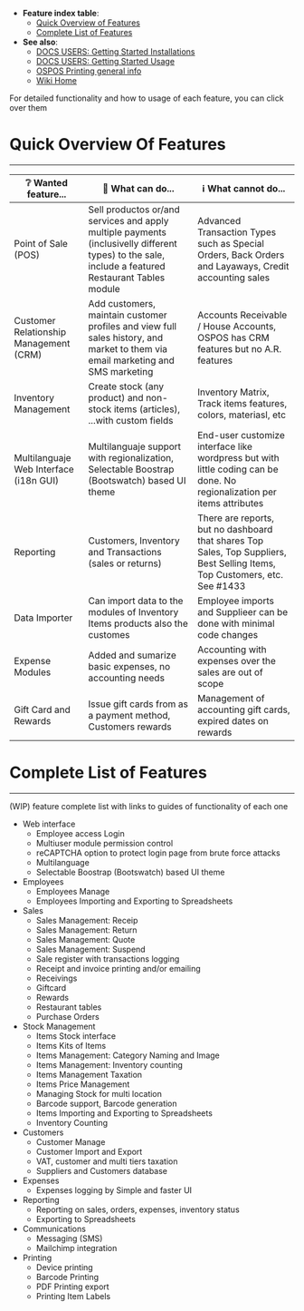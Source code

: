 * **Feature index table**:
  * [Quick Overview of Features](#quick-overview-of-features)
  * [Complete List of Features](#complete-list-of-features)
* **See also**:
  * [DOCS USERS: Getting Started Installations](DOCS-USERS-Getting-Started-installations)
  * [DOCS USERS: Getting Started Usage](DOCS-USERS-Getting-Started-usage)
  * [OSPOS Printing general info](DOCS-USERS-for-OSPOS-Printing)
  * [Wiki Home](Home)

For detailed functionality and how to usage of each feature, you can click over them

# Quick Overview Of Features
----------------------------

| ❔ Wanted feature... | 🚀 What can do... | ℹ️ What cannot do... |
| --- | --- | --- |
| Point of Sale (POS) | Sell productos or/and services  and apply multiple payments (inclusivelly different types) to the sale, include a featured Restaurant Tables module | Advanced Transaction Types such as Special Orders, Back Orders and Layaways, Credit accounting sales |
| Customer Relationship Management (CRM) | Add customers, maintain customer profiles and view full sales history, and market to them via email marketing and SMS marketing | Accounts Receivable / House Accounts, OSPOS has CRM features but no A.R. features |
| Inventory Management | Create stock (any product) and non-stock items (articles), ...with custom fields | Inventory Matrix, Track items features, colors, materiasl, etc |
| Multilanguaje Web Interface (i18n GUI) | Multilanguaje support with regionalization, Selectable Boostrap (Bootswatch) based UI theme | End-user customize interface like wordpress but with little coding can be done. No regionalization per items attributes |
| Reporting | Customers, Inventory and Transactions (sales or returns) |  There are reports, but no dashboard that shares Top Sales, Top Suppliers, Best Selling Items, Top Customers, etc. See #1433 |
| Data Importer | Can import data to the modules of Inventory Items products also the customes | Employee imports and Supplieer can be done with minimal code changes |
| Expense Modules | Added and sumarize basic expenses, no accounting needs | Accounting with expenses over the sales are out of scope |
| Gift Card and Rewards | Issue gift cards from as a payment method, Customers rewards | Management of accounting gift cards, expired dates on rewards |


# Complete List of Features
---------------------------

(WIP) feature complete list with links to guides of functionality of each one

* Web interface
   * Employee access Login 
   * Multiuser module permission control
   * reCAPTCHA option to protect login page from brute force attacks
   * Multilanguage
   * Selectable Boostrap (Bootswatch) based UI theme
* Employees
   * Employees Manage
   * Employees Importing and Exporting to Spreadsheets
* Sales
   * Sales Management: Receip
   * Sales Management: Return
   * Sales Management: Quote
   * Sales Management: Suspend
   * Sale register with transactions logging
   * Receipt and invoice printing and/or emailing
   * Receivings
   * Giftcard
   * Rewards
   * Restaurant tables
   * Purchase Orders
* Stock Management
   * Items Stock interface
   * Items Kits of Items
   * Items Management: Category Naming and Image
   * Items Management: Inventory counting
   * Items Management Taxation
   * Items Price Management
   * Managing Stock for multi location
   * Barcode support, Barcode generation
   * Items Importing and Exporting to Spreadsheets
   * Inventory Counting
* Customers
   * Customer Manage
   * Customer Import and Export
   * VAT, customer and multi tiers taxation
   * Suppliers and Customers database
* Expenses
   * Expenses logging by Simple and faster UI
* Reporting
   * Reporting on sales, orders, expenses, inventory status
   * Exporting to Spreadsheets
* Communications
   * Messaging (SMS)
   * Mailchimp integration
* Printing
   * Device printing
   * Barcode Printing
   * PDF Printing export
   * Printing Item Labels
